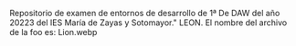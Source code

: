Repositorio de examen de entornos de desarrollo de 1ª De DAW del año 20223 del IES María de Zayas y Sotomayor." LEON.
El nombre del archivo de la foo es: Lion.webp

